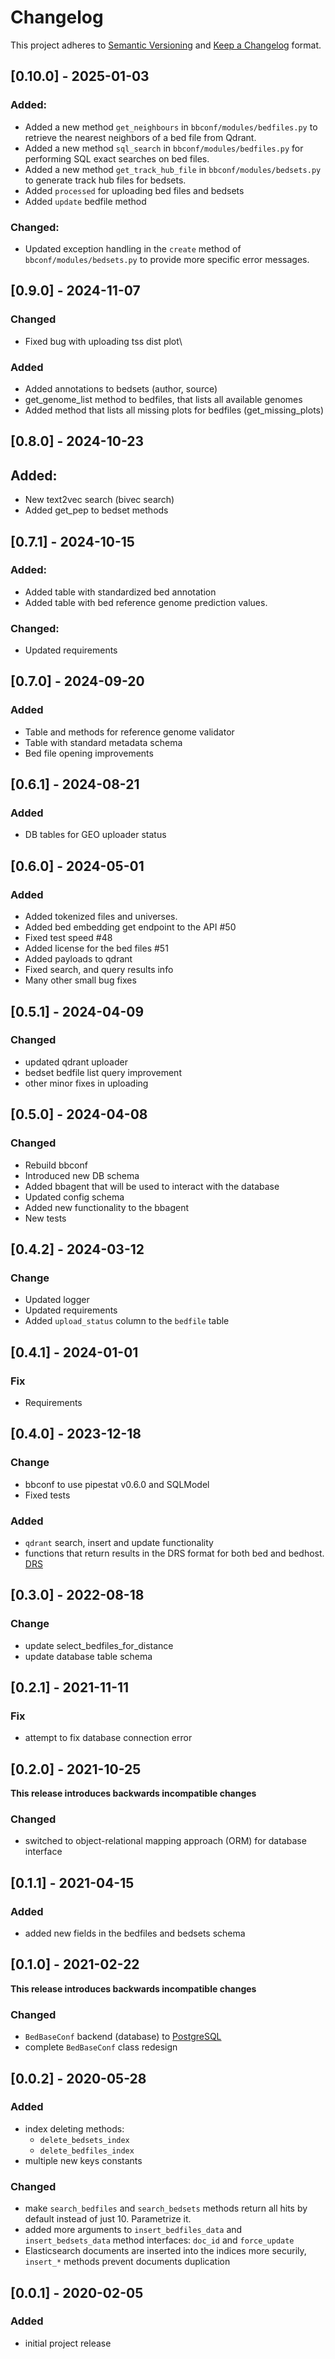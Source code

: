 # Changelog

This project adheres to [Semantic Versioning](https://semver.org/spec/v2.0.0.html) and [Keep a Changelog](https://keepachangelog.com/en/1.0.0/) format.

## [0.10.0] - 2025-01-03

### Added:

* Added a new method `get_neighbours` in `bbconf/modules/bedfiles.py` to retrieve the nearest neighbors of a bed file from Qdrant.
* Added a new method `sql_search` in `bbconf/modules/bedfiles.py` for performing SQL exact searches on bed files.
* Added a new method `get_track_hub_file` in `bbconf/modules/bedsets.py` to generate track hub files for bedsets.
* Added `processed` for uploading bed files and bedsets
* Added `update` bedfile method

### Changed:
* Updated exception handling in the `create` method of `bbconf/modules/bedsets.py` to provide more specific error messages.

## [0.9.0] - 2024-11-07

### Changed
- Fixed bug with uploading tss dist plot\

### Added
- Added annotations to bedsets (author, source)
- get_genome_list method to bedfiles, that lists all available genomes
- Added method that lists all missing plots for bedfiles (get_missing_plots)


## [0.8.0] - 2024-10-23
## Added:
- New text2vec search (bivec search)
- Added get_pep to bedset methods

## [0.7.1] - 2024-10-15

### Added:
- Added table with standardized bed annotation
- Added table with bed reference genome prediction values.

### Changed:
- Updated requirements

## [0.7.0] - 2024-09-20
### Added 
- Table and methods for reference genome validator
- Table with standard metadata schema
- Bed file opening improvements

## [0.6.1] - 2024-08-21
### Added 

- DB tables for GEO uploader status

## [0.6.0] - 2024-05-01
### Added

- Added tokenized files and universes.
- Added bed embedding get endpoint to the API #50
- Fixed test speed #48
- Added license for the bed files #51
- Added payloads to qdrant 
- Fixed search, and query results info
- Many other small bug fixes


## [0.5.1] - 2024-04-09
### Changed

- updated qdrant uploader
- bedset bedfile list query improvement
- other minor fixes in uploading

## [0.5.0] - 2024-04-08
### Changed

- Rebuild bbconf
- Introduced new DB schema
- Added bbagent that will be used to interact with the database
- Updated config schema
- Added new functionality to the bbagent
- New tests


## [0.4.2] - 2024-03-12
### Change
- Updated logger
- Updated requirements
- Added `upload_status` column to the `bedfile` table


## [0.4.1] - 2024-01-01
### Fix
- Requirements


## [0.4.0] - 2023-12-18
### Change
- bbconf to use pipestat v0.6.0 and SQLModel
- Fixed tests

### Added
- `qdrant` search, insert and update functionality
- functions that return results in the DRS format for both bed and bedhost. [DRS](https://ga4gh.github.io/data-repository-service-schemas/preview/release/drs-1.2.0/docs/)

## [0.3.0] - 2022-08-18
### Change
- update select_bedfiles_for_distance
- update database table schema

## [0.2.1] - 2021-11-11
### Fix
- attempt to fix database connection error

## [0.2.0] - 2021-10-25
**This release introduces backwards incompatible changes** 
### Changed
- switched to object-relational mapping approach (ORM) for database interface


## [0.1.1] - 2021-04-15
### Added
- added new fields in the bedfiles and bedsets schema

## [0.1.0] - 2021-02-22
**This release introduces backwards incompatible changes**
### Changed
- `BedBaseConf` backend (database) to [PostgreSQL](https://www.postgresql.org/)
- complete `BedBaseConf` class redesign

## [0.0.2] - 2020-05-28
### Added
- index deleting methods:
	- `delete_bedsets_index`
	- `delete_bedfiles_index`
- multiple new keys constants

### Changed
- make `search_bedfiles` and `search_bedsets` methods return all hits by default instead of just 10. Parametrize it.
- added more arguments to `insert_bedfiles_data` and `insert_bedsets_data` method interfaces: `doc_id` and `force_update`
- Elasticsearch documents are inserted into the indices more securily, `insert_*` methods prevent documents duplication


## [0.0.1] - 2020-02-05
### Added
- initial project release